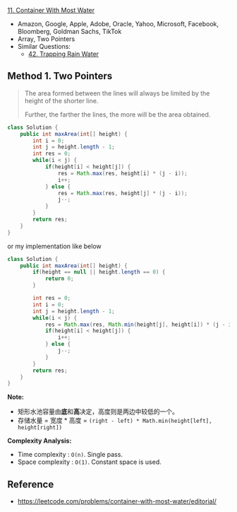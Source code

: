 [11. Container With Most Water](https://leetcode.com/problems/container-with-most-water/)

* Amazon, Google, Apple, Adobe, Oracle, Yahoo, Microsoft, Facebook, Bloomberg, Goldman Sachs, TikTok
* Array, Two Pointers
* Similar Questions:
  * [42. Trapping Rain Water](https://leetcode.com/problems/trapping-rain-water/)


## Method 1. Two Pointers
> The area formed between the lines will always be limited by the height of the shorter line.
>
> Further, the farther the lines, the more will be the area obtained.

```java
class Solution {
    public int maxArea(int[] height) {
        int i = 0;
        int j = height.length - 1;
        int res = 0;
        while(i < j) {
            if(height[i] < height[j]) {
                res = Math.max(res, height[i] * (j - i));
                i++;
            } else {
                res = Math.max(res, height[j] * (j - i));
                j--;
            }
        }
        return res;
    }
}
```

or my implementation like below

```java
class Solution {
    public int maxArea(int[] height) {
        if(height == null || height.length == 0) {
            return 0;
        }

        int res = 0;
        int i = 0;
        int j = height.length - 1;
        while(i < j) {
            res = Math.max(res, Math.min(height[j], height[i]) * (j - i));
            if(height[i] < height[j]) {
                i++;
            } else {
                j--;
            }
        }
        return res;
    }
}
```

**Note:**
* 矩形水池容量由**底**和**高**决定，高度则是两边中较低的一个。
* 存储水量 = 宽度 * 高度 = `(right - left) * Math.min(height[left], height[right])`

**Complexity Analysis:**
* Time complexity : `O(n)`. Single pass.
* Space complexity : `O(1)`. Constant space is used.


## Reference
* https://leetcode.com/problems/container-with-most-water/editorial/